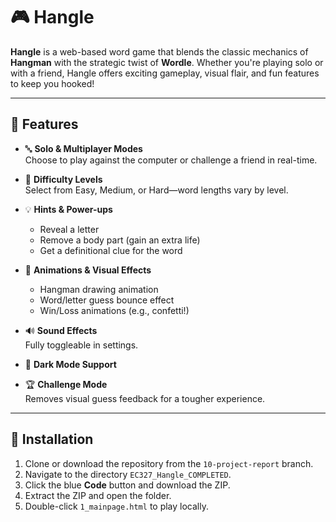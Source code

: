 # 🎮 Hangle

**Hangle** is a web-based word game that blends the classic mechanics of **Hangman** with the strategic twist of **Wordle**. Whether you're playing solo or with a friend, Hangle offers exciting gameplay, visual flair, and fun features to keep you hooked!

---

## 🚀 Features

- 🔤 **Solo & Multiplayer Modes**  
  Choose to play against the computer or challenge a friend in real-time.

- 🧠 **Difficulty Levels**  
  Select from Easy, Medium, or Hard—word lengths vary by level.

- 💡 **Hints & Power-ups**  
  - Reveal a letter  
  - Remove a body part (gain an extra life)  
  - Get a definitional clue for the word

- 🎨 **Animations & Visual Effects**  
  - Hangman drawing animation  
  - Word/letter guess bounce effect  
  - Win/Loss animations (e.g., confetti!)

- 🔊 **Sound Effects**  
  Fully toggleable in settings.

- 🌙 **Dark Mode Support**

- 🏆 **Challenge Mode**  
  Removes visual guess feedback for a tougher experience.

---

## 📁 Installation

1. Clone or download the repository from the `10-project-report` branch.
2. Navigate to the directory `EC327_Hangle_COMPLETED`.
3. Click the blue **Code** button and download the ZIP.
4. Extract the ZIP and open the folder.
5. Double-click `1_mainpage.html` to play locally.
